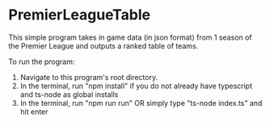 # PremierLeagueTable
This simple program takes in game data (in json format) from 1 season of the Premier League and outputs a ranked table of teams.

To run the program:
1. Navigate to this program's root directory.
2. In the terminal, run "npm install" if you do not already have typescript and ts-node as global installs
3. In the terminal, run "npm run run" OR simply type "ts-node index.ts" and hit enter
